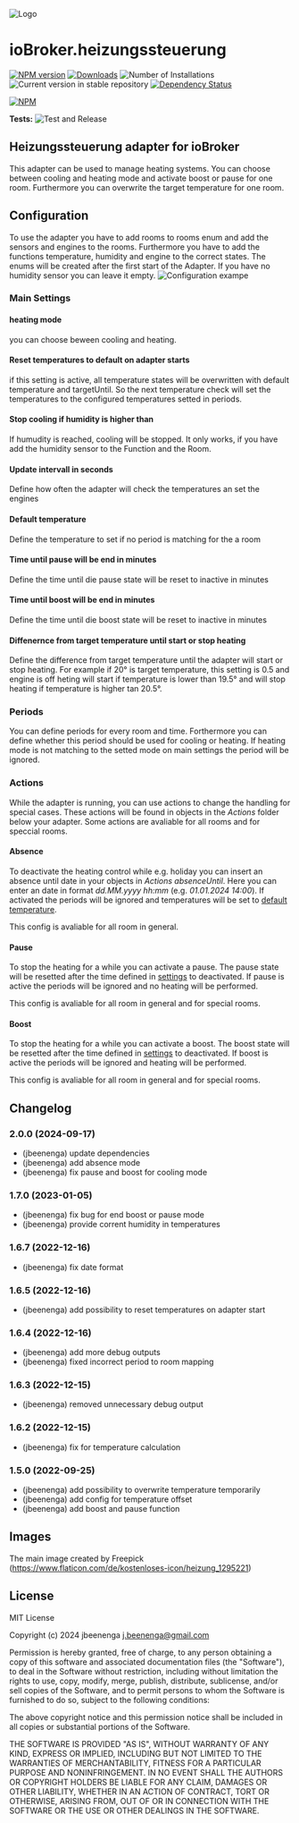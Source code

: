 ![Logo](admin/heizungssteuerung.png)
# ioBroker.heizungssteuerung

[![NPM version](https://img.shields.io/npm/v/iobroker.heizungssteuerung.svg)](https://www.npmjs.com/package/iobroker.heizungssteuerung)
[![Downloads](https://img.shields.io/npm/dm/iobroker.heizungssteuerung.svg)](https://www.npmjs.com/package/iobroker.heizungssteuerung)
![Number of Installations](https://iobroker.live/badges/heizungssteuerung-installed.svg)
![Current version in stable repository](https://iobroker.live/badges/heizungssteuerung-stable.svg)
[![Dependency Status](https://img.shields.io/david/jbeenenga/iobroker.heizungssteuerung.svg)](https://david-dm.org/jbeenenga/iobroker.heizungssteuerung)

[![NPM](https://nodei.co/npm/iobroker.heizungssteuerung.png?downloads=true)](https://nodei.co/npm/iobroker.heizungssteuerung/)

**Tests:** ![Test and Release](https://github.com/jbeenenga/ioBroker.heizungssteuerung/workflows/Test%20and%20Release/badge.svg)

## Heizungssteuerung adapter for ioBroker

This adapter can be used to manage heating systems. You can choose between cooling and heating mode and activate boost or pause for one room. Furthermore you can overwrite the target temperature for one room.

## Configuration
To use the adapter you have to add rooms to rooms enum and add the sensors and engines to the rooms. 
Furthermore you have to add the functions temperature, humidity and engine to the correct states. The enums will be created after the first start of the Adapter. If you have no humidity sensor you can leave it empty.
![Configuration exampe](img/configExample.png)

### Main Settings
#### heating mode
you can choose beween cooling and heating.

#### Reset temperatures to default on adapter starts
 if this setting is active, all temperature states will be overwritten with default temperature and targetUntil. So the next temperature check will set the temperatures to the configured temperatures setted in periods.

#### Stop cooling if humidity is higher than
  If humudity is reached, cooling will be stopped. It only works, if you have add the humidity sensor to the Function and the Room.

#### Update intervall in seconds
 Define how often the adapter will check the temperatures an set the engines

#### Default temperature
 Define the temperature to set if no period is matching for the a room

#### Time until pause will be end in minutes
 Define the time until die pause state will be reset to inactive in minutes

#### Time until boost will be end in minutes
 Define the time until die boost state will be reset to inactive in minutes

#### Diffenernce from target temperature until start or stop heating
 Define the difference from target temperature until the adapter will start or stop heating. For example if 20° is target temperature, this setting is 0.5 and engine is off heting will start if temperature is lower than 19.5° and will stop heating if temperature is higher tan 20.5°.

### Periods
You can define periods for every room and time. Forthermore you can define whether this period should be used for cooling or heating. If heating mode is not matching to the setted mode on main settings the period will be ignored.

### Actions
While the adapter is running, you can use actions to change the handling for special cases. These actions will be found in objects in the *Actions* folder below your adapter. Some actions are avaliable for all rooms and for speccial rooms. 
#### Absence
To deactivate the heating control while e.g. holiday you can insert an absence until date in your objects in *Actions absenceUntil*. Here you can enter an date in format *dd.MM.yyyy hh:mm* (e.g. *01.01.2024 14:00*). If activated the periods will be ignored and temperatures will be set to [default temperature](#default-temperature).

This config is avaliable for all room in general. 

#### Pause
To stop the heating for a while you can activate a pause. The pause state will be resetted after the time defined in [settings](#time-until-pause-will-be-end-in-minutes) to deactivated. If pause is active the periods will be ignored and no heating will be performed.

This config is avaliable for all room in general and for special rooms. 

#### Boost
To stop the heating for a while you can activate a boost. The boost state will be resetted after the time defined in [settings](#time-until-boost-will-be-end-in-minutes) to deactivated. If boost is active the periods will be ignored and heating will be performed.

This config is avaliable for all room in general and for special rooms. 


## Changelog
<!--
	Placeholder for the next version (at the beginning of the line):
	### **WORK IN PROGRESS**
-->
### 2.0.0 (2024-09-17)
* (jbeenenga) update dependencies
* (jbeenenga) add absence mode
* (jbeenenga) fix pause and boost for cooling mode

### 1.7.0 (2023-01-05)
* (jbeenenga) fix bug for end boost or pause mode
* (jbeenenga) provide corrent humidity in temperatures

### 1.6.7 (2022-12-16)
* (jbeenenga) fix date format

### 1.6.5 (2022-12-16)
* (jbeenenga) add possibility to reset temperatures on adapter start

### 1.6.4 (2022-12-16)
* (jbeenenga) add more debug outputs
* (jbeenenga) fixed incorrect period to room mapping

### 1.6.3 (2022-12-15)
* (jbeenenga) removed unnecessary debug output

### 1.6.2 (2022-12-15)
* (jbeenenga) fix for temperature calculation

### 1.5.0 (2022-09-25)
* (jbeenenga) add possibility to overwrite temperature temporarily
* (jbeenenga) add config for temperature offset
* (jbeenenga) add boost and pause function

## Images
The main image created by Freepick (https://www.flaticon.com/de/kostenloses-icon/heizung_1295221)

## License
MIT License

Copyright (c) 2024 jbeenenga <j.beenenga@gmail.com>

Permission is hereby granted, free of charge, to any person obtaining a copy
of this software and associated documentation files (the "Software"), to deal
in the Software without restriction, including without limitation the rights
to use, copy, modify, merge, publish, distribute, sublicense, and/or sell
copies of the Software, and to permit persons to whom the Software is
furnished to do so, subject to the following conditions:

The above copyright notice and this permission notice shall be included in all
copies or substantial portions of the Software.

THE SOFTWARE IS PROVIDED "AS IS", WITHOUT WARRANTY OF ANY KIND, EXPRESS OR
IMPLIED, INCLUDING BUT NOT LIMITED TO THE WARRANTIES OF MERCHANTABILITY,
FITNESS FOR A PARTICULAR PURPOSE AND NONINFRINGEMENT. IN NO EVENT SHALL THE
AUTHORS OR COPYRIGHT HOLDERS BE LIABLE FOR ANY CLAIM, DAMAGES OR OTHER
LIABILITY, WHETHER IN AN ACTION OF CONTRACT, TORT OR OTHERWISE, ARISING FROM,
OUT OF OR IN CONNECTION WITH THE SOFTWARE OR THE USE OR OTHER DEALINGS IN THE
SOFTWARE.